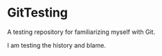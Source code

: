 # GitTesting
A testing repository for familiarizing myself with Git.

I am testing the history and blame.
